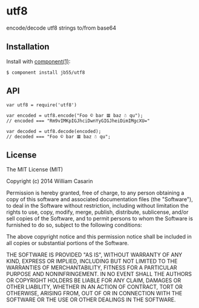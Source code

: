 
# utf8

  encode/decode utf8 strings to/from base64

## Installation

  Install with [component(1)](http://component.io):

    $ component install jb55/utf8

## API

    var utf8 = require('utf8')

    var encoded = utf8.encode("Foo © bar 𝌆 baz ☃ qu");
    // encoded === "Rm9vIMKpIGJhciDwnYyGIGJheiDimIMgcXU="

    var decoded = utf8.decode(encoded);
    // decoded === "Foo © bar 𝌆 baz ☃ qu";

## License

  The MIT License (MIT)

  Copyright (c) 2014 William Casarin

  Permission is hereby granted, free of charge, to any person obtaining a copy
  of this software and associated documentation files (the "Software"), to deal
  in the Software without restriction, including without limitation the rights
  to use, copy, modify, merge, publish, distribute, sublicense, and/or sell
  copies of the Software, and to permit persons to whom the Software is
  furnished to do so, subject to the following conditions:

  The above copyright notice and this permission notice shall be included in
  all copies or substantial portions of the Software.

  THE SOFTWARE IS PROVIDED "AS IS", WITHOUT WARRANTY OF ANY KIND, EXPRESS OR
  IMPLIED, INCLUDING BUT NOT LIMITED TO THE WARRANTIES OF MERCHANTABILITY,
  FITNESS FOR A PARTICULAR PURPOSE AND NONINFRINGEMENT. IN NO EVENT SHALL THE
  AUTHORS OR COPYRIGHT HOLDERS BE LIABLE FOR ANY CLAIM, DAMAGES OR OTHER
  LIABILITY, WHETHER IN AN ACTION OF CONTRACT, TORT OR OTHERWISE, ARISING FROM,
  OUT OF OR IN CONNECTION WITH THE SOFTWARE OR THE USE OR OTHER DEALINGS IN
  THE SOFTWARE.
